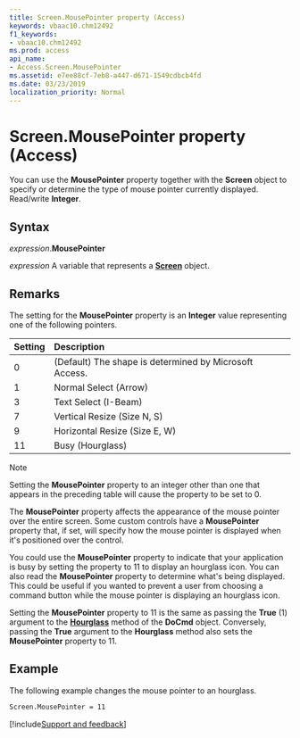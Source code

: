 ```yaml
---
title: Screen.MousePointer property (Access)
keywords: vbaac10.chm12492
f1_keywords:
- vbaac10.chm12492
ms.prod: access
api_name:
- Access.Screen.MousePointer
ms.assetid: e7ee88cf-7eb8-a447-d671-1549cdbcb4fd
ms.date: 03/23/2019
localization_priority: Normal
---
```



# Screen.MousePointer property (Access)

You can use the **MousePointer** property together with the **Screen** object to specify or determine the type of mouse pointer currently displayed. Read/write **Integer**.


## Syntax

_expression_.**MousePointer**

_expression_ A variable that represents a **[Screen](Access.Screen.md)** object.


## Remarks

The setting for the **MousePointer** property is an **Integer** value representing one of the following pointers.

|Setting|Description|
|:-----|:-----|
|0|(Default) The shape is determined by Microsoft Access.|
|1|Normal Select (Arrow)|
|3|Text Select (I-Beam)|
|7|Vertical Resize (Size N, S)|
|9|Horizontal Resize (Size E, W)|
|11|Busy (Hourglass)|

> [!NOTE] 
> Setting the **MousePointer** property to an integer other than one that appears in the preceding table will cause the property to be set to 0.

The **MousePointer** property affects the appearance of the mouse pointer over the entire screen. Some custom controls have a **MousePointer** property that, if set, will specify how the mouse pointer is displayed when it's positioned over the control.

You could use the **MousePointer** property to indicate that your application is busy by setting the property to 11 to display an hourglass icon. You can also read the **MousePointer** property to determine what's being displayed. This could be useful if you wanted to prevent a user from choosing a command button while the mouse pointer is displaying an hourglass icon.

Setting the **MousePointer** property to 11 is the same as passing the **True** (1) argument to the **[Hourglass](Access.DoCmd.Hourglass.md)** method of the **DoCmd** object. Conversely, passing the **True** argument to the **Hourglass** method also sets the **MousePointer** property to 11.


## Example

The following example changes the mouse pointer to an hourglass.

```vb
Screen.MousePointer = 11
```



[!include[Support and feedback](~/includes/feedback-boilerplate.md)]
